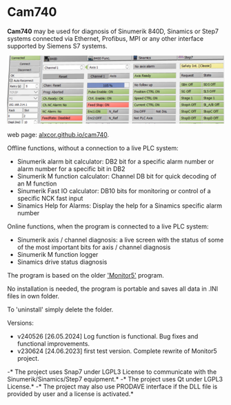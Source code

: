 # Cam740

**Cam740** may be used for diagnosis of Sinumerik 840D, Sinamics or Step7 systems connected via Ethernet, Profibus, MPI or any other interface supported by Siemens S7 systems.

![header](/docs/images/header.png)

web page:  [alxcor.github.io/cam740](https://alxcor.github.io/cam740).

Offline functions, without a connection to a live PLC system:
- Sinumerik alarm bit calculator: DB2 bit for a specific alarm number or alarm number for a specific bit in DB2
- Sinumerik M function calculator: Channel DB bit for quick decoding of an M function
- Sinumerik Fast IO calculator: DB10 bits for monitoring or control of a specific NCK fast input
- Sinamics Help for Alarms: Display the help for a Sinamics specific alarm number

Online functions, when the program is connected to a live PLC system:
- Sinumerik axis / channel diagnosis: a live screen with the status of some of the most important bits for axis / channel diagnosis
- Sinumerik M function logger
- Sinamics drive status diagnosis


The program is based on the older ['Monitor5'](http://alxcor.github.io/monitor5) program.

No installation is needed, the program is portable and saves all data in .INI files in own folder.

To 'uninstall' simply delete the folder.

Versions:
- v240526 [26.05.2024] Log function is functional. Bug fixes and functional improvements.
- v230624 [24.06.2023] first test version. Complete rewrite of Monitor5 project.

-* The project uses Snap7 under LGPL3 License to communicate with the Sinumerik/Sinamics/Step7 equipment.*
-* The project uses Qt under LGPL3 License.*
-* The project may also use PRODAVE interface if the DLL file is provided by user and a license is activated.*

